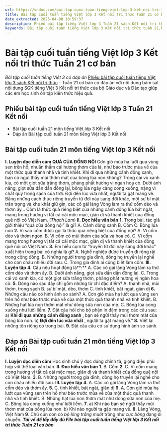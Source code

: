 ```yaml
---
url: https://vndoc.com/bai-tap-cuoi-tuan-tieng-viet-lop-3-ket-noi-tri-thuc-tuan-21-co-ban-315521
title: Bài tập cuối tuần tiếng Việt lớp 3 Kết nối tri thức Tuần 21 cơ bản - Bài tập cuối tuần tiếng Việt 3 có đáp án - VnDoc.com
date_extracted: 2025-04-08 10:59:37
description: Phiếu bài tập tiếng Việt lớp 3 Tuần 21 sách Kết nối tri thức có đáp án bao gồm nhiều dạng bài tập tiếng Việt 3 cơ bản khác nhau giúp các em ôn tập hiệu quả.
keywords: Bài tập cuối tuần tiếng Việt lớp 3 Kết nối tri thức tuần 21,bài tập cuối tuần tiếng việt 3 tuần 21,bài tập cuối tuần môn tiếng việt lớp 3 kết nối tri thức tuần 21,bài tập cuối tuần tiếng việt lớp 3 sách kết nối tri thức tuần 21,bài tập cuối tuần 21 môn tiếng việt lớp 3 kết nối tri thức,bài tập cuối tuần 21 tiếng việt 3 kết nối tri thức,bài tập tiếng việt lớp 3 tuần 21,phiếu bài tập tiếng việt lớp 3 tuần 21,đề tiếng việt lớp 3 tuần 21
---
```


# Bài tập cuối tuần tiếng Việt lớp 3 Kết nối tri thức Tuần 21 cơ bản
 _Bài tập cuối tuần tiếng Việt 3 có đáp án_
[Phiếu bài tập cuối tuần tiếng Việt lớp 3 sách Kết nối tri thức](<https://vndoc.com/de-kiem-tra-cuoi-tuan-tieng-viet3>) \- Tuần 21 cơ bản có đáp án với nội dung bám sát nội dung SGK tiếng Việt 3 Kết nối tri thức của bộ Giáo dục và Đào tạo giúp các em học sinh ôn tập kiến thức hiệu quả.
## Phiếu bài tập cuối tuần tiếng Việt lớp 3 Tuần 21 Kết nối
  * Bài tập cuối tuần 21 môn tiếng Việt lớp 3 Kết nối
  * Đáp án Bài tập cuối tuần 21 môn tiếng Việt lớp 3 Kết nối

## **Bài tập cuối tuần 21 môn tiếng Việt lớp 3 Kết nối**
**I. Luyện đọc diễn cảm**
**QUÀ CỦA ĐỒNG NỘI**
Cơn gió mùa hạ lướt qua vùng sen trên hồ, nhuần thấm cái hương thơm của lá, như báo trước mùa về của một thức quà thanh nhã và tinh khiết.
Khi đi qua những cánh đồng xanh, bạn có ngửi thấy mùi thơm mát của bông lúa non không? Trong cái vỏ xanh kia, có một giọt sữa trắng thơm, phảng phất hương vị ngàn hoa cỏ. Dưới ánh nắng, giọt sữa dần dần đông lại, bông lúa ngày càng cong xuống, nặng vì chất quý trong sạch của trời.
Đợi đến lúc vừa nhất, người ta gặt mang về. Bằng những cách thức riêng truyền từ đời này sang đời khác, một sự bí mật trân trọng và khe khắt giữ gìn, các cô gái làng Vòng làm ra thứ cốm dẻo và thơm ấy…
Cốm là thức quà riêng biệt của những cánh đồng lúa bát ngát, mang trong hương vị tất cả cái mộc mạc, giản dị và thanh khiết của đồng quê nội cỏ Việt Nam.
\(_Thạch Lam_\)
**II. Đọc hiểu văn bản**
**1.** Trong bài, tác giả giới thiệu “quà của đồng nội” là gì?
A. Cánh đồng xanh
B. Cốm
C. Bông lúa non
**2.** Vì sao cốm được gọi là thức quà riêng biệt của đồng nội?
A. Vì cốm dẻo và thơm ngon.
B. Vì cốm có mùi thơm của sữa và hoa cỏ.
C. Vì cốm mang trong hương vị tất cả cái mộc mạc, giản dị và thanh khiết của đồng quê nội cỏ Việt Nam.
**3.** Em hiểu cụm từ “truyền từ đời này sang đời khác” xuất hiện trong bài có nghĩa là gì?
A. Nghề nghiệp được truyền đi rộng rãi trong cộng đồng.
B. Những người trong gia đình, dòng họ truyền lại nghề cho con cháu nhiều đời sau.
C. Trong gia đình ai cũng biết làm cốm.
**III. Luyện tập**
**4.** Câu nêu hoạt động là**:**
A. Các cô gái làng Vòng làm ra thứ cốm dẻo và thơm ấy.
B. Dưới ánh nắng, giọt sữa dần dần đông lại.
C. Trong cái vỏ xanh kia, có một giọt sữa trắng thơm, phảng phất hương vị ngàn hoa cỏ.
**5.** Dòng nào sau đây chỉ gồm những từ chỉ đặc điểm?
A. thanh nhã, mùi thơm, trong sạch
B. sự bí mật, dẻo, thơm
C. tinh khiết, bát ngát, giản dị
**6.** Những câu nào có hình ảnh so sánh?
A. Cơn gió mùa hạ lướt qua vùng sen trên hồ như báo trước mùa về của một thức quà thanh nhã và tinh khiết.
B. Những hạt lúa non thơm mát như dòng sữa non của mẹ.
C. Bông lúa cong xuống như lưỡi liềm.
**7.** Đặt câu hỏi cho bộ phận in đậm trong các câu sau:
a\) **Khi đi qua những cánh đồng xanh** , bạn sẽ ngửi thấy mùi thơm mát của bông lúa non.
b\) **Đợi đến lúc vừa nhất** , người ta gặt mang về.”
**8.** Viết lại những tên riêng có trong bài.
**9.** Đặt câu câu có sử dụng hình ảnh so sánh.
## **Đáp án Bài tập cuối tuần 21 môn tiếng Việt lớp 3 Kết nối**
**I. Luyện đọc diễn cảm**
Học sinh chú ý đọc đúng chính tả, giọng điệu phù hợp với thể loại văn bản.
**II. Đọc hiểu văn bản**
**1**. B. Cốm
**2**. C. Vì cốm mang trong hương vị tất cả cái mộc mạc, giản dị và thanh khiết của đồng quê nội cỏ Việt Nam.
**3**. B. Những người trong gia đình, dòng họ truyền lại nghề cho con cháu nhiều đời sau.
**III. Luyện tập**
**4**. A. Các cô gái làng Vòng làm ra thứ cốm dẻo và thơm ấy.
**5**. C. tinh khiết, bát ngát, giản dị
**6**.
A. Cơn gió mùa hạ lướt qua vùng sen trên hồ như báo trước mùa về của một thức quà thanh nhã và tinh khiết.
B. Những hạt lúa non thơm mát như dòng sữa non của mẹ.
C. Bông lúa cong xuống như lưỡi liềm.
**7**.
a\) Khi nào bạn sẽ ngửi thấy mùi thơm mát của bông lúa non.
b\) Khi nào người ta gặp mang về.
**8**. Làng Vòng, Việt Nam
**9**. Chú cún con có _bộ lông trắng muốt_ trông như _cục bông_ đang di chuyển.
_**Tải về để lấy đầy đủ File bài tập cuối tuần tiếng Việt lớp 3 Kết nối tri thức Tuần 21 cơ bản**_
